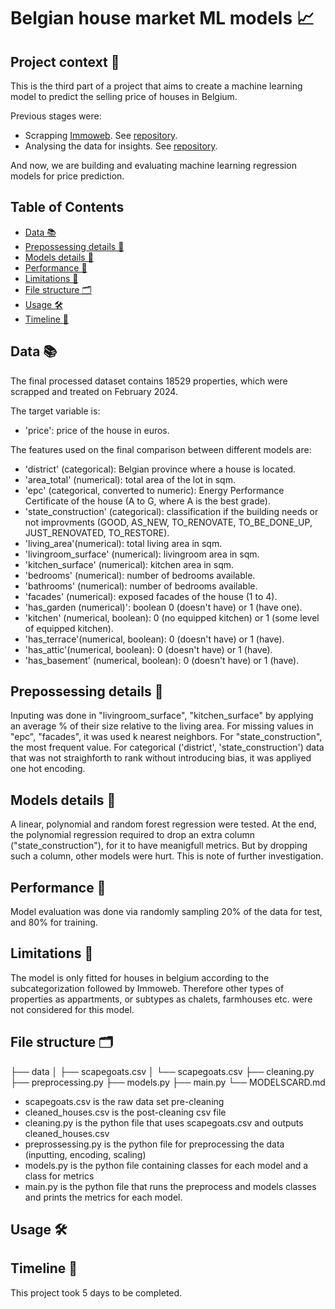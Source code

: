 # Belgian house market ML models 📈

## Project context 📝

This is the third part of a project that aims to create a machine learning model to predict the selling price of houses in Belgium.

Previous stages were:

- Scrapping [Immoweb](https://www.immoweb.be/). See [repository](https://github.com/niels-demeyer/immo-eliza-scraping-scrapegoat).
- Analysing the data for insights. See [repository](https://github.com/Yanina-Andriienko/immo-eliza-scrapeGOATS-analysis).

And now, we are building and evaluating machine learning regression models for price prediction.

## Table of Contents

- [Data 📚](#Data-📚)
- [Prepossessing details 🧹](#Prepossessing-details-🧹)
- [Models details 🤖](#Models-details-🤖)
- [Performance 🎯](#Performance-🎯)
- [Limitations 🚧](#Limitations-🚧)
- [File structure 🗂️](#Limitations-🚧)
- [Usage 🛠️](#Limitations-🚧)
- [Timeline 📅](#timeline-📅)

## Data 📚

The final processed dataset contains 18529 properties, which were scrapped and treated on February 2024.

The target variable is:
- 'price': price of the house in euros.

The features used on the final comparison between different models are:

- 'district' (categorical): Belgian province where a house is located.
- 'area_total' (numerical): total area of the lot in sqm.
- 'epc' (categorical, converted to numeric): Energy Performance Certificate of the house (A to G, where A is the best grade). 
- 'state_construction' (categorical): classification if the building needs or not improvments (GOOD, AS_NEW, TO_RENOVATE, TO_BE_DONE_UP, JUST_RENOVATED, TO_RESTORE).
- 'living_area'(numerical): total living area in sqm.
- 'livingroom_surface' (numerical): livingroom area in sqm. 
- 'kitchen_surface' (numerical): kitchen area in sqm.
- 'bedrooms' (numerical): number of bedrooms available.
- 'bathrooms' (numerical): number of bedrooms available.
- 'facades' (numerical): exposed facades of the house (1 to 4).
- 'has_garden (numerical)': boolean 0 (doesn't have) or 1 (have one).
- 'kitchen' (numerical, boolean): 0 (no equipped kitchen) or 1 (some level of equipped kitchen).
- 'has_terrace'(numerical, boolean): 0 (doesn't have) or 1 (have).
- 'has_attic'(numerical, boolean): 0 (doesn't have) or 1 (have).
- 'has_basement' (numerical, boolean): 0 (doesn't have) or 1 (have).

## Prepossessing details 🧹

Inputing was done in "livingroom_surface", "kitchen_surface" by applying an average % of their size relative to the living area.
For missing values in "epc", "facades", it was used k nearest neighbors. For "state_construction", the most frequent value.
For categorical ('district', 'state_construction') data that was not straighforth to rank without introducing bias, it was appliyed one hot encoding.


## Models details 🤖

A linear, polynomial and random forest regression were tested.
At the end, the polynomial regression required to drop an extra column ("state_construction"), for it to have meanigfull metrics.
But by dropping such a column, other models were hurt. This is note of further investigation.


## Performance 🎯

Model evaluation was done via randomly sampling 20% of the data for test, and 80% for training.




## Limitations 🚧

The model is only fitted for houses in belgium according to the subcategorization followed by Immoweb. Therefore other types of properties as appartments, or subtypes as chalets, farmhouses etc. were not considered for this model.


## File structure 🗂️

├── data
│   ├── scapegoats.csv
│   └── scapegoats.csv
├── cleaning.py
├── preprocessing.py
├── models.py
├── main.py
└── MODELSCARD.md

- scapegoats.csv is the raw data set pre-cleaning
- cleaned_houses.csv is the post-cleaning csv file
- cleaning.py is the python file that uses scapegoats.csv and outputs cleaned_houses.csv
- preprossessing.py is the python file for preprocessing the data (inputting, encoding, scaling)
- models.py is the python file containing classes for each model and a class for metrics
- main.py is the python file that runs the preprocess and models classes and prints the metrics for each model.


## Usage 🛠️




## Timeline 📅

This project took 5 days to be completed.

